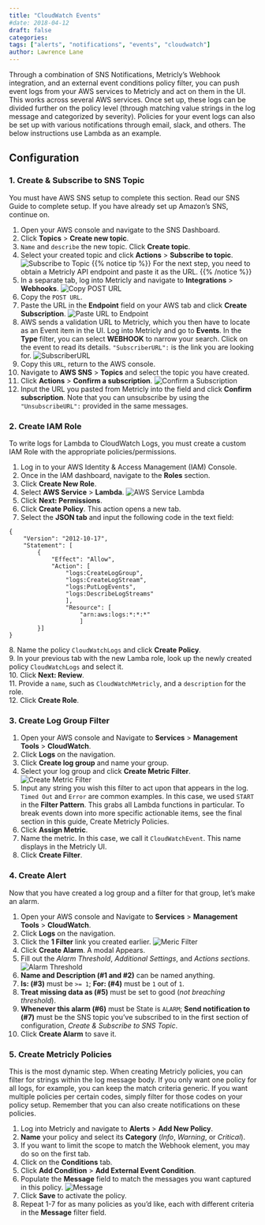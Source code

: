 ```yaml
---
title: "CloudWatch Events"
#date: 2018-04-12
draft: false
categories:
tags: ["alerts", "notifications", "events", "cloudwatch"]
author: Lawrence Lane
---
```



Through a combination of SNS Notifications, Metricly’s Webhook integration, and an external event conditions policy filter, you can push event logs from your AWS services to Metricly and act on them in the UI. This works across several AWS services. Once set up, these logs can be divided further on the policy level (through matching value strings in the log message and categorized by severity).  Policies for your event logs can also be set up with various notifications through email, slack, and others. The below instructions use Lambda as an example.

## Configuration

### 1. Create & Subscribe to SNS Topic
You must have AWS SNS setup to complete this section. Read our SNS Guide to complete setup. If you have already set up Amazon’s SNS, continue on.

1. Open your AWS console and navigate to the SNS Dashboard.
2. Click **Topics** > **Create new topic**.
3. `Name` and `describe` the new topic. Click **Create topic**.
4. Select your created topic and click **Actions** > **Subscribe to topic**.
![Subscribe to Topic](/images/cloudwatch-events/subscribe-to-topic.png)
{{% notice tip %}}
For the next step, you need to obtain a Metricly API endpoint and paste it as the URL.
{{% /notice %}}
5. In a separate tab, log into Metricly and navigate to **Integrations** > **Webhooks**.
![Copy POST URL](/images/cloudwatch-events/copy-post-url.png)
6. Copy the `POST URL`.
7. Paste the URL in the **Endpoint** field on your AWS tab and click **Create Subscription**.
![Paste URL to Endpoint](/images/cloudwatch-events/paste-url-to-endpoint.png)
8. AWS sends a validation URL to Metricly, which you then have to locate as an Event item in the UI. Log into Metricly and go to **Events**. In the **Type** filter, you can select **WEBHOOK** to narrow your search. Click on the event to read its details. `"SubscriberURL":` is the link you are looking for.
![SubscriberURL](/images/cloudwatch-events/subscriberurl.png)
9. Copy this `URL`, return to the AWS console.
10. Navigate to **AWS SNS** > **Topics** and select the topic you have created.
11. Click **Actions** > **Confirm a subscription**.
![Confirm a Subscription](/images/cloudwatch-events/confirm-a-subscription.png)
12. Input the URL you pasted from Metricly into the field and click **Confirm subscription**. Note that you can unsubscribe by using the ``"UnsubscribeURL":`` provided in the same messages.

### 2. Create IAM Role
To write logs for Lambda to CloudWatch Logs, you must create a custom IAM Role with the appropriate policies/permissions.

1. Log in to your AWS Identity & Access Management (IAM) Console.
2. Once in the IAM dashboard, navigate to the **Roles** section.
3. Click **Create New Role**.
4. Select **AWS Service** > **Lambda**.
![AWS Service Lambda](/images/cloudwatch-events/aws-service-lambda.png)
5. Click **Next: Permissions**.
6. Click **Create Policy**. This action opens a new tab.
7. Select the **JSON tab** and input the following code in the text field:

  ```
  {
      "Version": "2012-10-17",
      "Statement": [
          {
              "Effect": "Allow",
              "Action": [
                  "logs:CreateLogGroup",
                  "logs:CreateLogStream",
                  "logs:PutLogEvents",
                  "logs:DescribeLogStreams"
                  ],
                  "Resource": [
                      "arn:aws:logs:*:*:*"
                      ]
          }]
  }
  ```
8\. Name the policy `CloudWatchLogs` and click **Create Policy**.  
9. In your previous tab with the new Lamba role, look up the newly created policy  `CloudWatchLogs` and select it.  
10. Click **Next: Review**.  
11. Provide a `name`, such as `CloudWatchMetricly`, and a `description` for the role.  
12. Click **Create Role**.

### 3. Create Log Group Filter

1. Open your AWS console and Navigate to **Services** > **Management Tools** > **CloudWatch**.
2. Click **Logs** on the navigation.
3. Click **Create log group** and name your group.
4. Select your log group and click **Create Metric Filter**.
![Create Metric Filter](/images/cloudwatch-events/create-metric-filter.png)
5. Input any string you wish this filter to act upon that appears in the log. `Timed Out` and `Error` are common examples. In this case, we used  `START` in the **Filter Pattern**. This grabs all Lambda functions in particular. To break events down into more specific actionable items, see the final section in this guide, Create Metricly Policies.
6. Click **Assign Metric**.
7. Name the metric. In this case, we call it `CloudWatchEvent`. This name displays in the Metricly UI.
8. Click **Create Filter**.

### 4. Create Alert
Now that you have created a log group and a filter for that group, let’s make an alarm.

1. Open your AWS console and Navigate to **Services** > **Management Tools** > **CloudWatch**.
2. Click **Logs** on the navigation.
3. Click the **1 Filter** link you created earlier.
![Meric Filter](/images/cloudwatch-events/meric-filter.png)
4. Click **Create Alarm**. A modal Appears.
5. Fill out the _Alarm Threshold_, _Additional Settings_, and _Actions sections_.
![Alarm Threshold](/images/cloudwatch-events/alarm-threshold.png)
6. **Name and Description (#1 and #2)** can be named anything.
7. **Is: (#3)** must be `>= 1`; **For: (#4)** must be `1` out of `1`.
8. **Treat missing data as (#5)** must be set to good (_not breaching threshold_).
9. **Whenever this alarm (#6)** must be State is `ALARM`; **Send notification to (#7)** must be the SNS topic you’ve subscribed to in the first section of configuration, _Create & Subscribe to SNS Topic_.
10. Click **Create Alarm** to save it.

### 5. Create Metricly Policies
This is the most dynamic step. When creating Metricly policies, you can filter for strings within the log  message body. If you only want one policy for all logs, for example, you can keep the match criteria generic. If you want multiple policies per certain codes, simply filter for those codes on your policy setup. Remember that you can also create notifications on these policies.

1. Log into Metricly and navigate to **Alerts** > **Add New Policy**.
2. **Name** your policy and select its **Category** (_Info_, _Warning_, or _Critical_).
3. If you want to limit the scope to match the Webhook element, you may do so on the first tab.
4. Click on the **Conditions** tab.
5. Click **Add Condition** > **Add External Event Condition**.
6. Populate the **Message** field to match the messages you want captured in this policy.
![Message](/images/cloudwatch-events/message.png)
7. Click **Save** to activate the policy.
8. Repeat 1-7 for as many policies as you’d like, each with different criteria in the **Message** filter field.
